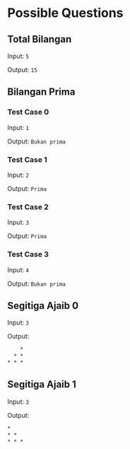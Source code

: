 # Possible Questions

## Total Bilangan

Input: `5`

Output: `15`

## Bilangan Prima

### Test Case 0

Input: `1`

Output: `Bukan prima`

### Test Case 1

Input: `2`

Output: `Prima`

### Test Case 2

Input: `3`

Output: `Prima`

### Test Case 3

Input: `4`

Output: `Bukan prima`

## Segitiga Ajaib 0

Input: `3`

Output:

```txt
    *
  * *
* * *
```

## Segitiga Ajaib 1

Input: `3`

Output:

```txt
*
* *
* * *
```
